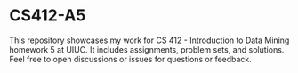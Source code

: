 # CS412-A5
This repository showcases my work for CS 412 - Introduction to Data Mining homework 5 at UIUC. It includes assignments, problem sets, and solutions. Feel free to open discussions or issues for questions or feedback.
